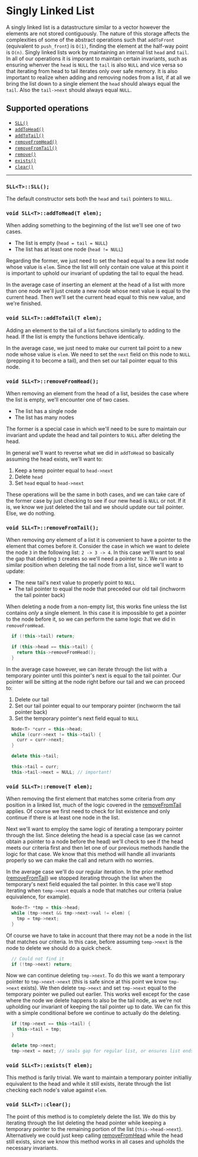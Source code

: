# Singly Linked List

A singly linked list is a datastructure similar to a vector however the elements are not stored contiguously. The nature of this storage affects the complexities of some of the abstract operations such that `addToFront` (equivalent to `push_front`) is `O(1)`, finding the element at the half-way point is `O(n)`. Singly linked lists work by maintaining an internal list `head` and `tail`. In all of our operations it is imporant to maintain certain invariants, such as ensuring whenver the `head` is `NULL` the `tail` is also `NULL` and vice versa so that iterating from head to tail iterates only over safe memory. It is also important to realize when adding and removing nodes from a list, if at all we bring the list down to a single element the `head` should always equal the `tail`. Also the `tail->next` should always equal `NULL`.

## Supported operations

 - [`SLL()`](#default-constructor)
 - [`addToHead()`](#addToHead)
 - [`addToTail()`](#addToTail)
 - [`removeFromHead()`](#removeFromHead)
 - [`removeFromTail()`](#removeFromTail)
 - [`remove()`](#remove)
 - [`exists()`](#exists)
 - [`clear()`](#clear)

----

<a name="default-constructor"></a>
### `SLL<T>::SLL();`

The default constructor sets both the `head` and `tail` pointers to `NULL`.

<a name="addToHead"></a>
### `void SLL<T>::addToHead(T elem);`

When adding something to the beginning of the list we'll see one of two cases.

 - The list is empty (`head = tail = NULL`)
 - The list has at least one node (`head != NULL`)

Regarding the former, we just need to set the head equal to a new list node whose value is `elem`. Since the list will only contain one value at this point it is important to uphold our invariant of updating the tail to equal the head.

In the average case of inserting an element at the head of a list with more than one node we'll just create a new node whose next value is equal to the current head. Then we'll set the current head equal to this new value, and we're finished.

<a name="addToTail"></a>
### `void SLL<T>::addToTail(T elem);`

Adding an element to the tail of a list functions similarly to adding to the head. If the list is empty the functions behave identically.

In the average case, we just need to make our current tail point to a new node whose value is `elem`. We need to set the `next` field on this node to `NULL` (prepping it to become a tail), and then set our tail pointer equal to this node.

<a name="removeFromHead"></a>
### `void SLL<T>::removeFromHead();`

When removing an element from the head of a list, besides the case where the list is empty, we'll encounter one of two cases.

 - The list has a single node
 - The list has many nodes

The former is a special case in which we'll need to be sure to maintain our invariant and update the head and tail pointers to `NULL` after deleting the head.

In general we'll want to reverse what we did in `addToHead` so basically assuming the head exists, we'll want to:

1. Keep a temp pointer equal to `head->next`
2. Delete `head`
3. Set `head` equal to `head->next`

These operations will be the same in both cases, and we can take care of the former case by just checking to see if our new head is `NULL` or not. If it is, we know we just deleted the tail and we should update our tail pointer. Else, we do nothing.

<a name="removeFromTail"></a>
### `void SLL<T>::removeFromTail();`

When removing *any* element of a list it is convenient to have a pointer to the element that comes before it. Consider the case in which we want to delete the node `3` in the following list: `2 -> 3 -> 4`. In this case we'll want to seal the gap that deleting `3` creates so we'll need a pointer to `2`. We run into a similar position when deleting the tail node from a list, since we'll want to update:

 - The new tail's next value to properly point to `NULL`
 - The tail pointer to equal the node that preceded our old tail (inchworm the tail pointer back)

When deleting a node from a non-empty list, this works fine unless the list contains *only* a single element. In this case it is impossible to get a pointer to the node before it, so we can perform the same logic that we did in `removeFromHead`.

```cpp
  if (!this->tail) return;

  if (this->head == this->tail) {
    return this->removeFromHead();
  }
```

In the average case however, we can iterate through the list with a temporary pointer until this pointer's next is equal to the tail pointer. Our pointer will be sitting at the node right before our tail and we can proceed to:

1. Delete our tail
2. Set our tail pointer equal to our temporary pointer (inchworm the tail pointer back)
3. Set the temporary pointer's next field equal to `NULL`

```cpp
  Node<T> *curr = this->head;
  while (curr->next != this->tail) {
    curr = curr->next;
  }

  delete this->tail;

  this->tail = curr;
  this->tail->next = NULL; // important!
```

<a name="remove"></a>
### `void SLL<T>::remove(T elem);`

When removing the first element that matches some criteria from *any* position in a linked list, much of the logic covered in the <a href="#removeFromTail">removeFromTail</a> applies. Of course we first need to check for list existence and only continue if there is at least one node in the list.

Next we'll want to employ the same logic of iterating a temporary pointer through the list. Since deleting the head is a special case (as we cannot obtain a pointer to a node before the head) we'll check to see if the head meets our criteria first and then let one of our previous methods handle the logic for that case. We know that this method will handle all invariants properly so we can make the call and return with no worries.

In the average case we'll do our regular iteration. In the prior method (<a href="#removeFromTail">removeFromTail</a>) we stopped iterating through the list when the temporary's next field equaled the tail pointer. In this case we'll stop iterating when `temp->next` equals a node that matches our criteria (value equivalence, for example).

```cpp
  Node<T> *tmp = this->head;
  while (tmp->next && tmp->next->val != elem) {
    tmp = tmp->next;
  }
```

Of course we have to take in account that there may not be a node in the list that matches our criteria. In this case, before assuming `temp->next` is the node to delete we should do a quick check.

```cpp
  // Could not find it
  if (!tmp->next) return;
```

Now we can continue deleting `tmp->next`. To do this we want a temporary pointer to `tmp->next->next` (this is safe since at this point we know `tmp->next` exists). We then delete `tmp->next` and set `tmp->next` equal to the temporary pointer we pulled out earlier. This works well except for the case where the node we delete happens to also be the tail node, as we're not upholding our invariant of keeping the tail pointer up to date. We can fix this with a simple conditional before we continue to actually do the deleting.

```cpp
  if (tmp->next == this->tail) {
    this->tail = tmp;
  }

  delete tmp->next;
  tmp->next = next; // seals gap for regular list, or ensures list ends with NULL
```

<a name="exists"></a>
### `void SLL<T>::exists(T elem);`

This method is farily trivial. We want to maintain a temporary pointer initialliy equivalent to the head and while it still exists, iterate through the list checking each node's value against `elem`.

<a name="clear"></a>
### `void SLL<T>::clear();`

The point of this method is to completely delete the list. We do this by iterating through the list deleting the head pointer while keeping a temporary pointer to the remaining portion of the list (`this->head->next`). Alternatively we could just keep calling <a href="#removeFromHead">removeFromHead</a> while the head still exists, since we know this method works in all cases and upholds the necessary invariants.
